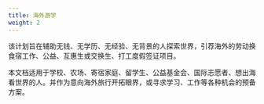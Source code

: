 ```yaml
---
title: 海外游学
weight: 2
---
```


该计划旨在辅助无钱、无学历、无经验、无背景的人探索世界，引荐海外的劳动换食宿工作、公益、互惠生或交换生、打工度假签证项目。

本文档适用于学校、农场、寄宿家庭、留学生、公益基金会、国际志愿者、想出海看世界的人。并作为意向海外旅行开拓眼界，或寻求学习、工作等各种机会的预备方案。
